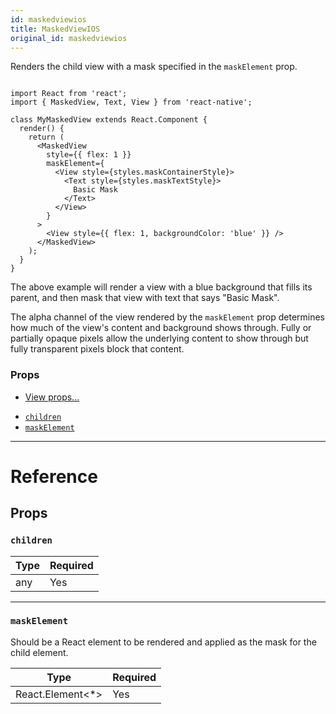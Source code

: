 ```yaml
---
id: maskedviewios
title: MaskedViewIOS
original_id: maskedviewios
---
```


Renders the child view with a mask specified in the `maskElement` prop.

```

import React from 'react';
import { MaskedView, Text, View } from 'react-native';

class MyMaskedView extends React.Component {
  render() {
    return (
      <MaskedView
        style={{ flex: 1 }}
        maskElement={
          <View style={styles.maskContainerStyle}>
            <Text style={styles.maskTextStyle}>
              Basic Mask
            </Text>
          </View>
        }
      >
        <View style={{ flex: 1, backgroundColor: 'blue' }} />
      </MaskedView>
    );
  }
}

```

The above example will render a view with a blue background that fills its parent, and then mask that view with text that says "Basic Mask".

The alpha channel of the view rendered by the `maskElement` prop determines how much of the view's content and background shows through. Fully or partially opaque pixels allow the underlying content to show through but fully transparent pixels block that content.

### Props

- [View props...](view.md#props)

* [`children`](maskedviewios.md#children)
* [`maskElement`](maskedviewios.md#maskelement)

---

# Reference

## Props

### `children`

| Type | Required |
| ---- | -------- |
| any  | Yes      |

---

### `maskElement`

Should be a React element to be rendered and applied as the mask for the child element.

| Type                    | Required |
| ----------------------- | -------- |
| React.Element&lt;\*&gt; | Yes      |
